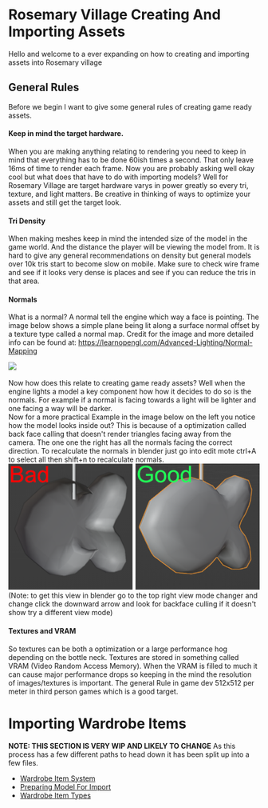# Rosemary Village Creating And Importing Assets
Hello and welcome to a ever expanding on how to creating and importing assets into Rosemary village

## General Rules
Before we begin I want to give some general rules of creating game ready assets.
#### Keep in mind the target hardware.
When you are making anything relating to rendering you need to keep in mind that everything has to be done 60ish times a second. That only leave 16ms of time to render each frame.
Now you are probably asking well okay cool but what does that have to do with importing models? Well for Rosemary Village are target hardware varys in power greatly so every tri, texture, and light matters. Be creative in thinking of ways to optimize your assets and still get the target look.
#### Tri Density
When making meshes keep in mind the intended size of the model in the game world. And the distance the player will be viewing the model from.  It is hard to give any general recommendations on density but general models over 10k tris start to become slow on mobile. Make sure to check wire frame and see if it looks very dense is places and see if you can reduce the tris in that area.

#### Normals
What is a normal? A normal tell the engine which way a face is pointing. The image below shows a simple plane being lit along a surface normal offset by a texture type called a normal map.
Credit for the image and more detailed info can be found at: https://learnopengl.com/Advanced-Lighting/Normal-Mapping

[![](https://learnopengl.com/img/advanced-lighting/normal_mapping_ground_normals.png)](https://learnopengl.com/img/advanced-lighting/normal_mapping_ground_normals.png)

Now how does this relate to creating game ready assets? Well when the engine lights a model a key component how how it decides to do so is the normals. For example if a normal is facing towards a light will be lighter and one facing a way will be darker.  
Now for a more practical Example in the image below on the left you notice how the model looks inside out? This is because of a optimization called back face calling that doesn't render triangles facing away from the camera. The one one the right has all the normals facing the correct direction. To recalculate the normals in blender just go into edit mote ctrl+A to select all then shift+n to recalculate normals.  
![](Images/BadVsGoodNormals.png)
<br>
(Note: to get this view in blender go to the top right view mode changer and change click the downward arrow and look for backface culling if it doesn't show try a different view mode)  

#### Textures and VRAM
So textures can be both a optimization or a large performance hog depending on the bottle neck. Textures are stored in something called VRAM (Video Random Access Memory). When the VRAM is filled to much it can cause major performance drops so keeping in the mind the resolution of images/textures is important. The general Rule in game dev 512x512 per meter in third person games which is a good target.

# Importing Wardrobe Items
**NOTE: THIS SECTION IS VERY WIP AND LIKELY TO CHANGE**
As this process has a few different paths to head down it has been split up into a few files.
* [Wardrobe Item System](WardrobeItemSystem.md)
* [Preparing Model For Import]()
* [Wardrobe Item Types]()